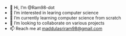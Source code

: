 - 👋 Hi, I’m @Ram98-dot
- 👀 I’m interested in learing computer science
- 🌱 I’m currently learning computer science from scratch
- 💞️ I’m looking to collaborate on various projects
- 📫 Reach me at maddulasriram98@gmail.com

<!---
Ram98-dot/Ram98-dot is a ✨ special ✨ repository because its `README.md` (this file) appears on your GitHub profile.
You can click the Preview link to take a look at your changes.
--->
